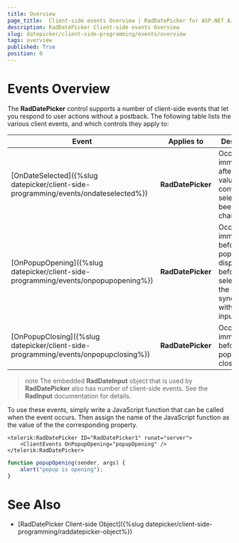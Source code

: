 ```yaml
---
title: Overview
page_title:  Client-side events Overview | RadDatePicker for ASP.NET AJAX Documentation
description: RadDatePicker Client-side events Overview
slug: datepicker/client-side-programming/events/overview
tags: overview
published: True
position: 0
---
```


# Events Overview



The **RadDatePicker** control supports a number of client-side events that let you respond to user actions without a postback. The following table lists the various client events, and which controls they apply to:


| Event | Applies to | Description |
| ------ | ------ | ------ |
|[OnDateSelected]({%slug datepicker/client-side-programming/events/ondateselected%})| **RadDatePicker** |Occurs immediately after the value of the control's selection has been changed.|
|[OnPopupOpening]({%slug datepicker/client-side-programming/events/onpopupopening%})| **RadDatePicker** |Occurs immediately before a popup is displayed, before the selection in the popup is synchronized with the input area.|
|[OnPopupClosing]({%slug datepicker/client-side-programming/events/onpopupclosing%})| **RadDatePicker** |Occurs immediately before the a popup is closed.|


>note The embedded **RadDateInput** object that is used by **RadDatePicker** also has number of client-side events. See the **RadInput** documentation for details.
>


To use these events, simply write a JavaScript function that can be called when the event occurs. Then assign the name of the JavaScript function as the value of the the corresponding property.


````ASPNET
<telerik:RadDatePicker ID="RadDatePicker1" runat="server">
    <ClientEvents OnPopupOpening="popupOpening" />
</telerik:RadDatePicker>
````
````JavaScript
function popupOpening(sender, args) {
	alert("popup is opening");
}
````


# See Also

 * [RadDatePicker Client-side Object]({%slug datepicker/client-side-programming/raddatepicker-object%})
 
 

